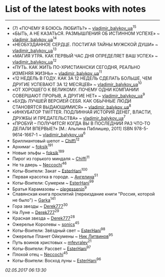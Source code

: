 # List of the latest books with notes
---

* (7) «ПОЧЕМУ Я БОЮСЬ ЛЮБИТЬ?» ~ [vladimir_balykov_ua](users/423/423302481-vkontakte)<sup>15</sup>
* «БЫТЬ, А НЕ КАЗАТЬСЯ. РАЗМЫШЛЕНИЯ ОБ ИСТИННОМ УСПЕХЕ» ~ [vladimir_balykov_ua](users/423/423302481-vkontakte)<sup>14</sup>
* «НЕОБУЗДАННОЕ СЕРДЦЕ. ПОСТИГАЯ ТАЙНЫ МУЖСКОЙ ДУШИ» ~ [vladimir_balykov_ua](users/423/423302481-vkontakte)<sup>13</sup>
* «МАГИЯ УТРА. КАК ПЕРВЫЙ ЧАС ДНЯ ОПРЕДЕЛЯЕТ ВАШ УСПЕХ» ~ [vladimir_balykov_ua](users/423/423302481-vkontakte)<sup>12</sup>
* «ПУТЬ. КАК ЖИТЬ ПО-ХРИСТИАНСКИ СЕГОДНЯ, РЕАЛЬНО ИЗМЕНЯЯ ЖИЗНЬ» ~ [vladimir_balykov_ua](users/423/423302481-vkontakte)<sup>11</sup>
* «12 НЕДЕЛЬ В ГОДУ. КАК ЗА 12 НЕДЕЛЬ СДЕЛАТЬ БОЛЬШЕ, ЧЕМ ДРУГИЕ УСПЕВАЮТ ЗА 12 МЕСЯЦЕВ» ~ [vladimir_balykov_ua](users/423/423302481-vkontakte)<sup>10</sup>
* «ОТ ХОРОШЕГО К ВЕЛИКОМУ. ПОЧЕМУ ОДНИ КОМПАНИИ СОВЕРШАЮТ ПРОРЫВ, А ДРУГИЕ НЕТ» ~ [vladimir_balykov_ua](users/423/423302481-vkontakte)<sup>9</sup>
* «БУДЬ ЛУЧШЕЙ ВЕРСИЕЙ СЕБЯ. КАК ОБЫЧНЫЕ ЛЮДИ СТАНОВЯТСЯ ВЫДАЮЩИМИСЯ» ~ [vladimir_balykov_ua](users/423/423302481-vkontakte)<sup>8</sup>
* «ИНКУБАТОР TWITTER. ПОДЛИННАЯ ИСТОРИЯ ДЕНЕГ, ВЛАСТИ, ДРУЖБЫ И ПРЕДАТЕЛЬСТВА» ~ [vladimir_balykov_ua](users/423/423302481-vkontakte)<sup>7</sup>
* «ПРОБУЙ – ПОЛУЧИТСЯ! КОГДА ВЫ В ПОСЛЕДНИЙ РАЗ ЧТО-ТО ДЕЛАЛИ ВПЕРВЫЕ?»   [М.: Альпина Паблишер, 2011]  ISBN 978-5-9614-1667-1 ~ [vladimir_balykov_ua](users/423/423302481-vkontakte)<sup>6</sup>
* Бриллиантовый шепот ~ [Chiffi](users/105/105831994080785626680-google)<sup>12</sup>
* Архимаг ~ [foksik](users/173/1734575-vkontakte)<sup>191</sup>
* Новые эльфы ~ [foksik](users/173/1734575-vkontakte)<sup>189</sup>
* Пирог из горького миндаля ~ [Chiffi](users/105/105831994080785626680-google)<sup>11</sup>
* Не та дверь ~ [Neccochi](users/126/12601720503917094896-mailru)<sup>46</sup>
* Коты-Воители: Закат ~ [EsterHani](users/305/30558181-vkontakte)<sup>100</sup>
* Первая красотка в городе. ~ [Ангелина](users/837/83788782-vkontakte)<sup>51</sup>
* Коты-Воители: Сумеркм ~ [EsterHani](users/305/30558181-vkontakte)<sup>99</sup>
* Братья Карамазовы ~ [olegessenin](users/390/3901448-vkontakte)<sup>9</sup>
* Славянская книга проклятий (переиздание книги "Россия, которой не было") ~ [Garka](users/115/115753719718250012620-google)<sup>141</sup>
* Гора звезды ~ [Derek777](users/153/15386028-yandex)<sup>30</sup>
* На Луне ~ [Derek777](users/153/15386028-yandex)<sup>29</sup>
* Красная звезда ~ [Derek777](users/153/15386028-yandex)<sup>28</sup>
* Ожерелье Королевы ~ [sonics](users/588/5880221-vkontakte)<sup>45</sup>
* Коты-Воители: Звёздный свет ~ [EsterHani](users/305/30558181-vkontakte)<sup>98</sup>
* Ожерелье Планет Ойкумены ~ [Ник Литвинов](users/241/241974816-vkontakte)<sup>95</sup>
* Путь воинов христовых ~ [mfevralev](users/140/140966150-vkontakte)<sup>21</sup>
* Коты-Воители: Рассвет ~ [EsterHani](users/305/30558181-vkontakte)<sup>97</sup>
* Плохой отец ~ [Neccochi](users/126/12601720503917094896-mailru)<sup>45</sup>
* Коты-Воители: Восход луны ~ [EsterHani](users/305/30558181-vkontakte)<sup>96</sup>


_02.05.2017 06:13:30_
